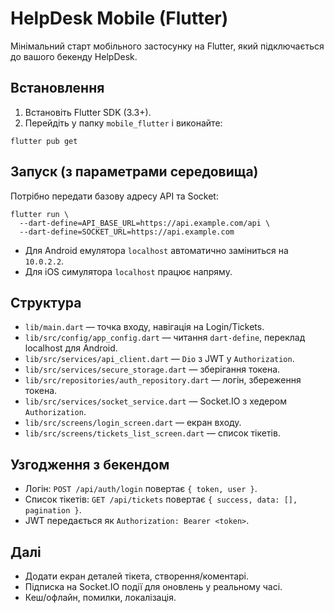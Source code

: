 # HelpDesk Mobile (Flutter)

Мінімальний старт мобільного застосунку на Flutter, який підключається до вашого бекенду HelpDesk.

## Встановлення

1. Встановіть Flutter SDK (3.3+).
2. Перейдіть у папку `mobile_flutter` і виконайте:

```
flutter pub get
```

## Запуск (з параметрами середовища)

Потрібно передати базову адресу API та Socket:

```
flutter run \
  --dart-define=API_BASE_URL=https://api.example.com/api \
  --dart-define=SOCKET_URL=https://api.example.com
```

- Для Android емулятора `localhost` автоматично заміниться на `10.0.2.2`.
- Для iOS симулятора `localhost` працює напряму.

## Структура

- `lib/main.dart` — точка входу, навігація на Login/Tickets.
- `lib/src/config/app_config.dart` — читання `dart-define`, переклад localhost для Android.
- `lib/src/services/api_client.dart` — `Dio` з JWT у `Authorization`.
- `lib/src/services/secure_storage.dart` — зберігання токена.
- `lib/src/repositories/auth_repository.dart` — логін, збереження токена.
- `lib/src/services/socket_service.dart` — Socket.IO з хедером `Authorization`.
- `lib/src/screens/login_screen.dart` — екран входу.
- `lib/src/screens/tickets_list_screen.dart` — список тікетів.

## Узгодження з бекендом

- Логін: `POST /api/auth/login` повертає `{ token, user }`.
- Список тікетів: `GET /api/tickets` повертає `{ success, data: [], pagination }`.
- JWT передається як `Authorization: Bearer <token>`.

## Далі

- Додати екран деталей тікета, створення/коментарі.
- Підписка на Socket.IO події для оновлень у реальному часі.
- Кеш/офлайн, помилки, локалізація.